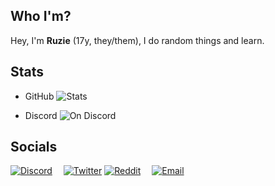## Who I'm?
Hey, I'm **Ruzie** (17y, they/them), I do random things and learn.

## Stats
- GitHub
<img alt="Stats" src="https://github-readme-stats.vercel.app/api?username=ruzie&theme=github_dark&show_icons=true&count_private=true&include_all_commits=true"></img>

- Discord
<img alt="On Discord" src="https://discord.c99.nl/widget/theme-2/757925432934006807.png"></img>

## Socials
<a href="https://discord.com/users/757925432934006807"><img alt="Discord" src="https://img.shields.io/badge/Discord-awayaaoo-darkblue"></img></a> <!-- you better get the user id and friend me (<!@757925432934006807>) -->
&emsp;<a href="https://twitter.com/reenhash"><img alt="Twitter" src="https://img.shields.io/badge/Twitter-reenhash-blue"></img></a>
<a href="https://www.reddit.com/user/rumble_you/"><img alt="Reddit" src="https://img.shields.io/badge/Reddit-rumble__you-orange"></img></a>
&emsp;<a href="mailto:luhamailbox@gmail.com"><img alt="Email" src="https://img.shields.io/badge/E--mail-Click%20here-red"></img></a> <!-- idk what will happen if you don't have a default email client -->
